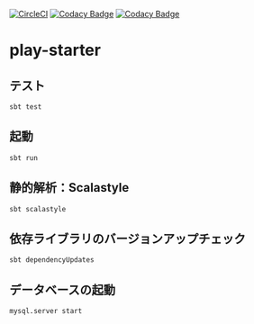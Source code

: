 [![CircleCI](https://circleci.com/gh/tmknom/play-starter.svg?style=svg)](https://circleci.com/gh/tmknom/play-starter)
[![Codacy Badge](https://api.codacy.com/project/badge/Grade/4a63301e1b2e460492411c8d513c70ab)](https://www.codacy.com/app/tmknom/play-starter)
[![Codacy Badge](https://api.codacy.com/project/badge/Coverage/4a63301e1b2e460492411c8d513c70ab)](https://www.codacy.com/app/tmknom/play-starter)

# play-starter

## テスト

```
sbt test
```

## 起動

```
sbt run
```

## 静的解析：Scalastyle

```
sbt scalastyle
```

## 依存ライブラリのバージョンアップチェック

```
sbt dependencyUpdates
```

## データベースの起動

```
mysql.server start
```
